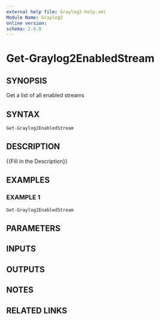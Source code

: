 ```yaml
---
external help file: Graylog2-help.xml
Module Name: Graylog2
online version:
schema: 2.0.0
---
```


# Get-Graylog2EnabledStream

## SYNOPSIS
Get a list of all enabled streams

## SYNTAX

```
Get-Graylog2EnabledStream
```

## DESCRIPTION
{{Fill in the Description}}

## EXAMPLES

### EXAMPLE 1
```
Get-Graylog2EnabledStream
```

## PARAMETERS

## INPUTS

## OUTPUTS

## NOTES

## RELATED LINKS
